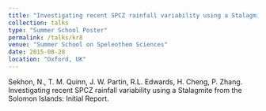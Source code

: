 ```yaml
---
title: "Investigating recent SPCZ rainfall variability using a Stalagmite from the Solomon Islands: Initial Report."
collection: talks
type: "Summer School Poster"
permalink: /talks/kr8
venue: "Summer School on Speleothem Sciences"
date: 2015-08-28
location: "Oxford, UK"
---
```


Sekhon, N., T. M. Quinn, J. W. Partin, R.L. Edwards, H. Cheng, P. Zhang. Investigating recent SPCZ rainfall variability using a Stalagmite from the Solomon Islands: Initial Report.
